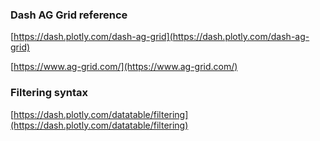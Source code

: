 ### Dash AG Grid reference
 
[https://dash.plotly.com/dash-ag-grid](https://dash.plotly.com/dash-ag-grid) 

[https://www.ag-grid.com/](https://www.ag-grid.com/)

 ### Filtering syntax

 [https://dash.plotly.com/datatable/filtering](https://dash.plotly.com/datatable/filtering)
